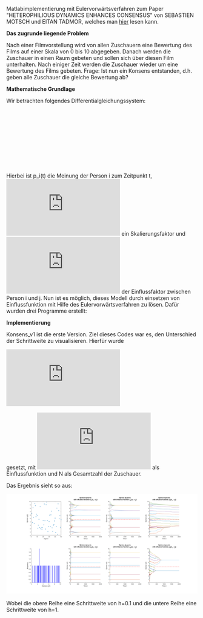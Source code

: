 Matlabimplementierung mit Eulervorwärtsverfahren zum Paper "HETEROPHILIOUS  DYNAMICS  ENHANCES  CONSENSUS" 
von SEBASTIEN MOTSCH und EITAN TADMOR, welches man [hier](https://arxiv.org/pdf/1301.4123.pdf) lesen kann.


**Das zugrunde liegende Problem**

Nach einer Filmvorstellung wird von allen Zuschauern eine Bewertung des Films auf einer Skala von 0 bis 10 abgegeben.
Danach werden die Zuschauer in einen Raum gebeten und sollen sich über diesen Film unterhalten. 
Nach einiger Zeit werden die Zuschauer wieder um eine Bewertung des Films gebeten.
Frage: Ist nun ein Konsens entstanden, d.h. geben alle Zuschauer die gleiche Bewertung ab?


**Mathematische Grundlage**

Wir betrachten folgendes Differentialgleichungssystem:

![](hhttp://latex.codecogs.com/gif.latex?%5Cfrac%7Bd%7D%7Bdt%7D%5Ctextbf%7Bp%7D_i%20%3D%20%5Calpha%20%5Csum%5Climits_%7Bj%5Cneq%20i%7D%20a_%7Bij%7D%28%5Ctextbf%7Bp%7D_j%20-%20%5Ctextbf%7Bp%7D_i%29%20%5Cqquad%20a_%7Bij%7D%5Cgeq%200)

Hierbei ist p_i(t) die Meinung der Person i zum Zeitpunkt t, ![](http://latex.codecogs.com/gif.latex?%5Calpha) ein Skalierungsfaktor und ![](http://latex.codecogs.com/gif.latex?a_%7Bij%7D) der Einflussfaktor zwischen Person i und j.
Nun ist es möglich, dieses Modell durch einsetzen von Einflussfunktion mit Hilfe des Eulervorwärtsverfahren zu lösen.
Dafür wurden drei Programme erstellt:


**Implementierung**

Konsens_v1 ist die erste Version.
Ziel dieses Codes war es, den Unterschied der Schrittweite zu visualisieren.
Hierfür wurde

![](http://latex.codecogs.com/gif.latex?%5Cfrac%7Bd%7D%7Bdt%7D%5Ctextbf%7Bp%7D_i%20%3D%20%5Csum%5Climits_%7Bj%5Cneq%20i%7Da_%7Bij%7D%28%5Ctextbf%7Bp%7D_j%20-%20%5Ctextbf%7Bp%7D_i%29%20%5Cqquad%20a_%7Bij%7D%5Cgeq%200)

gesetzt, mit ![](http://latex.codecogs.com/gif.latex?%5CPhi%28%20%5Ccdot%20%29) als Einflussfunktion und N als Gesamtzahl der Zuschauer. 

Das Ergebnis sieht so aus:

![Konsens_v1](https://github.com/GentianRrafshi/Matlab/blob/master/Konsens/docs/Konsens1_110s.png)

Wobei die obere Reihe eine Schrittweite von h=0.1 und die untere Reihe eine Schrittweite von h=1.
